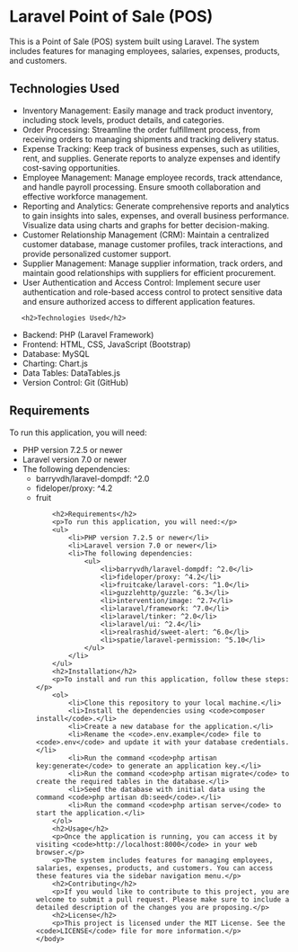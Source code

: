 <!DOCTYPE html>
<html>
    <head>
        <meta charset="UTF-8">
        <title> - </title>
    </head>
    <body>
        <h1>Laravel Point of Sale (POS)</h1>
        <p>This is a Point of Sale (POS) system built using Laravel. The system includes features for managing employees, salaries, expenses, products, and customers.</p>
           <h2>Technologies Used</h2>
        <ul>
            <li>Inventory Management: Easily manage and track product inventory, including stock levels, product details, and categories.</li>
            <li>Order Processing: Streamline the order fulfillment process, from receiving orders to managing shipments and tracking delivery status.
</li>
            <li>Expense Tracking: Keep track of business expenses, such as utilities, rent, and supplies. Generate reports to analyze expenses and identify cost-saving opportunities.
</li>
            <li>Employee Management: Manage employee records, track attendance, and handle payroll processing. Ensure smooth collaboration and effective workforce management.
</li>
            <li>Reporting and Analytics: Generate comprehensive reports and analytics to gain insights into sales, expenses, and overall business performance. Visualize data using charts and graphs for better decision-making.
</li>
            <li>Customer Relationship Management (CRM): Maintain a centralized customer database, manage customer profiles, track interactions, and provide personalized customer support.
</li>
                  <li>Supplier Management: Manage supplier information, track orders, and maintain good relationships with suppliers for efficient procurement.
</li>
                  <li>User Authentication and Access Control: Implement secure user authentication and role-based access control to protect sensitive data and ensure authorized access to different application features.
</li>
        </ul>
        
       <h2>Technologies Used</h2>
<ul>
    <li>Backend: PHP (Laravel Framework)</li>
    <li>Frontend: HTML, CSS, JavaScript (Bootstrap)</li>
    <li>Database: MySQL</li>
    <li>Charting: Chart.js</li>
    <li>Data Tables: DataTables.js</li>
    <li>Version Control: Git (GitHub)</li>
</ul>

<h2>Requirements</h2>
<p>To run this application, you will need:</p>
<ul>
    <li>PHP version 7.2.5 or newer</li>
    <li>Laravel version 7.0 or newer</li>
    <li>The following dependencies:
        <ul>
            <li>barryvdh/laravel-dompdf: ^2.0</li>
            <li>fideloper/proxy: ^4.2</li>
            <li>fruit

        <h2>Requirements</h2>
        <p>To run this application, you will need:</p>
        <ul>
            <li>PHP version 7.2.5 or newer</li>
            <li>Laravel version 7.0 or newer</li>
            <li>The following dependencies:
                <ul>
                    <li>barryvdh/laravel-dompdf: ^2.0</li>
                    <li>fideloper/proxy: ^4.2</li>
                    <li>fruitcake/laravel-cors: ^1.0</li>
                    <li>guzzlehttp/guzzle: ^6.3</li>
                    <li>intervention/image: ^2.7</li>
                    <li>laravel/framework: ^7.0</li>
                    <li>laravel/tinker: ^2.0</li>
                    <li>laravel/ui: ^2.4</li>
                    <li>realrashid/sweet-alert: ^6.0</li>
                    <li>spatie/laravel-permission: ^5.10</li>
                </ul>
            </li>
        </ul>
        <h2>Installation</h2>
        <p>To install and run this application, follow these steps:</p>
        <ol>
            <li>Clone this repository to your local machine.</li>
            <li>Install the dependencies using <code>composer install</code>.</li>
            <li>Create a new database for the application.</li>
            <li>Rename the <code>.env.example</code> file to <code>.env</code> and update it with your database credentials.</li>
            <li>Run the command <code>php artisan key:generate</code> to generate an application key.</li>
            <li>Run the command <code>php artisan migrate</code> to create the required tables in the database.</li>
            <li>Seed the database with initial data using the command <code>php artisan db:seed</code>.</li>
            <li>Run the command <code>php artisan serve</code> to start the application.</li>
        </ol>
        <h2>Usage</h2>
        <p>Once the application is running, you can access it by visiting <code>http://localhost:8000</code> in your web browser.</p>
        <p>The system includes features for managing employees, salaries, expenses, products, and customers. You can access these features via the sidebar navigation menu.</p>
        <h2>Contributing</h2>
        <p>If you would like to contribute to this project, you are welcome to submit a pull request. Please make sure to include a detailed description of the changes you are proposing.</p>
        <h2>License</h2>
        <p>This project is licensed under the MIT License. See the <code>LICENSE</code> file for more information.</p>
    </body>
</html>
